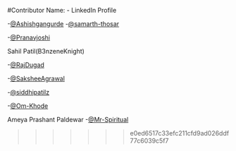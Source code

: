 #Contributor Name: - LinkedIn Profile


-[@Ashishgangurde](https://www.linkedin.com/in/ashish-gangurde/)
-[@samarth-thosar](https://www.linkedin.com/in/samarth-thosar-076711234/) 

-[@Pranavjoshi](https://www.linkedin.com/in/pranav-joshi-168298231/)

Sahil Patil(B3nzeneKnight)

-[@RajDugad](https://www.linkedin.com/in/dugad-raj-011742230/)




-[@SaksheeAgrawal](https://www.linkedin.com/in/sakshee-agrawal-b600a4238/) 

-[@siddhipatilz](https://www.linkedin.com/in/siddhi-patil-19325b245/)

-[@Om-Khode](https://www.linkedin.com/in/om-khode/)

Ameya Prashant Paldewar -[@Mr-Spiritual](https://www.linkedin.com/in/ameya-paldewar/)

>>>>>>> e0ed6517c33efc211cfd9ad026ddf77c6039c5f7
